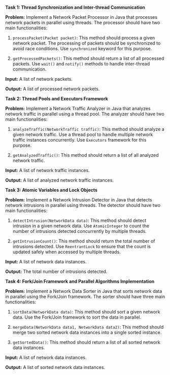 **Task 1: Thread Synchronization and Inter-thread Communication**

**Problem:** Implement a Network Packet Processor in Java that processes network packets in parallel using threads. The processor should have two main functionalities:

1. `processPacket(Packet packet)`: This method should process a given network packet. The processing of packets should be synchronized to avoid race conditions. Use `synchronized` keyword for this purpose.
    
2. `getProcessedPackets()`: This method should return a list of all processed packets. Use `wait()` and `notify()` methods to handle inter-thread communication.
    

**Input:** A list of network packets.

**Output:** A list of processed network packets.

**Task 2: Thread Pools and Executors Framework**

**Problem:** Implement a Network Traffic Analyzer in Java that analyzes network traffic in parallel using a thread pool. The analyzer should have two main functionalities:

1. `analyzeTraffic(NetworkTraffic traffic)`: This method should analyze a given network traffic. Use a thread pool to handle multiple network traffic instances concurrently. Use `Executors` framework for this purpose.
    
2. `getAnalyzedTraffic()`: This method should return a list of all analyzed network traffic.
    

**Input:** A list of network traffic instances.

**Output:** A list of analyzed network traffic instances.

**Task 3: Atomic Variables and Lock Objects**

**Problem:** Implement a Network Intrusion Detector in Java that detects network intrusions in parallel using threads. The detector should have two main functionalities:

1. `detectIntrusion(NetworkData data)`: This method should detect intrusion in a given network data. Use `AtomicInteger` to count the number of intrusions detected concurrently by multiple threads.
    
2. `getIntrusionCount()`: This method should return the total number of intrusions detected. Use `ReentrantLock` to ensure that the count is updated safely when accessed by multiple threads.
    

**Input:** A list of network data instances.

**Output:** The total number of intrusions detected.

**Task 4: Fork/Join Framework and Parallel Algorithms Implementation**

**Problem:** Implement a Network Data Sorter in Java that sorts network data in parallel using the Fork/Join framework. The sorter should have three main functionalities:

1. `sortData(NetworkData data)`: This method should sort a given network data. Use the Fork/Join framework to sort the data in parallel.
    
2. `mergeData(NetworkData data1, NetworkData data2)`: This method should merge two sorted network data instances into a single sorted instance.
    
3. `getSortedData()`: This method should return a list of all sorted network data instances.
    

**Input:** A list of network data instances.

**Output:** A list of sorted network data instances.
